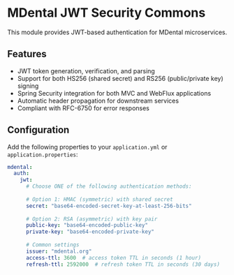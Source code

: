 # MDental JWT Security Commons

This module provides JWT-based authentication for MDental microservices.

## Features

- JWT token generation, verification, and parsing
- Support for both HS256 (shared secret) and RS256 (public/private key) signing
- Spring Security integration for both MVC and WebFlux applications
- Automatic header propagation for downstream services
- Compliant with RFC-6750 for error responses

## Configuration

Add the following properties to your `application.yml` or `application.properties`:

```yaml
mdental:
  auth:
    jwt:
      # Choose ONE of the following authentication methods:
      
      # Option 1: HMAC (symmetric) with shared secret
      secret: "base64-encoded-secret-key-at-least-256-bits"
      
      # Option 2: RSA (asymmetric) with key pair
      public-key: "base64-encoded-public-key"
      private-key: "base64-encoded-private-key"
      
      # Common settings
      issuer: "mdental.org"
      access-ttl: 3600  # access token TTL in seconds (1 hour)
      refresh-ttl: 2592000  # refresh token TTL in seconds (30 days)